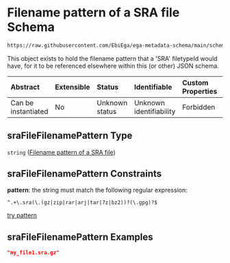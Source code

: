# Filename pattern of a SRA file Schema

```txt
https://raw.githubusercontent.com/EbiEga/ega-metadata-schema/main/schemas/EGA.common-definitions.json#/definitions/sraFileFilenamePattern
```

This object exists to hold the filename pattern that a 'SRA' filetypeId would have, for it to be referenced elsewhere within this (or other) JSON schema.

| Abstract            | Extensible | Status         | Identifiable            | Custom Properties | Additional Properties | Access Restrictions | Defined In                                                                                           |
| :------------------ | :--------- | :------------- | :---------------------- | :---------------- | :-------------------- | :------------------ | :--------------------------------------------------------------------------------------------------- |
| Can be instantiated | No         | Unknown status | Unknown identifiability | Forbidden         | Allowed               | none                | [EGA.common-definitions.json\*](../../../schemas/EGA.common-definitions.json "open original schema") |

## sraFileFilenamePattern Type

`string` ([Filename pattern of a SRA file](ega-12-definitions-filename-pattern-of-a-sra-file.md))

## sraFileFilenamePattern Constraints

**pattern**: the string must match the following regular expression:&#x20;

```regexp
^.+\.sra(\.(gz|zip|rar|arj|tar|7z|bz2))?(\.gpg)?$
```

[try pattern](https://regexr.com/?expression=%5E.%2B%5C.sra\(%5C.\(gz%7Czip%7Crar%7Carj%7Ctar%7C7z%7Cbz2\)\)%3F\(%5C.gpg\)%3F%24 "try regular expression with regexr.com")

## sraFileFilenamePattern Examples

```json
"my_file1.sra.gz"
```
